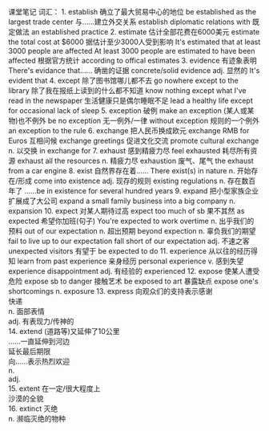 课堂笔记
词汇：
    1.  establish
        确立了最大贸易中心的地位    be established as the largest trade center
        与......建立外交关系        establish diplomatic relations with
        既定做法                    an established practice
    2.  estimate
        估计全部花费在6000美元      estimate the total cost at $6000
        据估计至少3000人受到影响    It's estimated that at least 3000 people are affected
                                    At least 3000 people are estimated to have been affected
        根据官方统计                according to offical estimates
    3.  evidence
        有迹象表明                  There's evidance that......
        确凿的证据                  concrete/solid evidence
        adj. 显然的                 It's evident that
    4.  except
        除了图书馆哪儿都不去                go nowhere except to the library
        除了我在报纸上读到的什么都不知道    know nothing except what I've read in the newspaper
        生活健康只是偶尔睡眠不足            lead a healthy life except for occasional lack of sleep
    5.  exception
        破例                    make an exception
        (某人或某物)也不例外    be no exception
        无一例外/一律           without exception
        规则的一个例外          an exception to the rule
    6.  exchange
        把人民币换成欧元        exchange RMB for Euros
        互相问候                exchange greetings
        促进文化交流            promote cultural exchange
        n. 以交换               in exchange for
    7.  exhaust
        感到精疲力尽            feel exhausted
        耗尽所有资源            exhaust all the resources
        n. 精疲力尽             exhaustion
        废气、尾气              the exhaust from a car engine
    8.  exist
        自然界存在着......      There exist(s) in nature
        n. 开始存在/形成        come into existence
        adj. 现存的规则         existing regulations
        n. 存在数百年了         ......be in existence for several hundred years
    9.  expand
        把小型家族企业扩展成了大公司        expand a small family business into a big company
        n.                              expansion
    10. expect
        对某人期待过高          expect too much of sb
        果不其然                as expected
        希望你加班(句子)        You're expected to work overtime
        n. 出乎我们的预料       out of our expectation
        n. 超出预期             beyond expection
        n. 辜负我们的期望       fail to live up to our expectation
                                fall short of our expectation
        adj. 不速之客           unexpected visitors
        有望于                  be expected to do
    11. experience
        从以往的经历得知        learn from past experience
        亲身经历                personal experience
        v. 感到失望             experience disappointment
        adj. 有经验的           experienced
    12. expose
        使某人遭受危险          expose sb to danger
        接触艺术                be exposed to art
        暴露缺点                expose one's shortcomings
        n.                      exposure
    13. express
        向观众们的支持表示感谢      
        快递                        
        n. 面部表情                 
        adj. 有表现力/传神的        
    14. extend
        (道路等)又延伸了10公里      
        ......一直延伸到河边        
        延长最后期限                
        向......表示热烈欢迎        
        n.                          
        adj.                        
    15. extent
        在一定/很大程度上           
        沙漠的全貌                  
    16. extinct
        灭绝                        
        n. 濒临灭绝的物种           